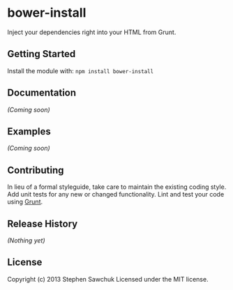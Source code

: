 # bower-install

Inject your dependencies right into your HTML from Grunt.

## Getting Started
Install the module with: `npm install bower-install`

## Documentation
_(Coming soon)_

## Examples
_(Coming soon)_

## Contributing
In lieu of a formal styleguide, take care to maintain the existing coding style. Add unit tests for any new or changed functionality. Lint and test your code using [Grunt](http://gruntjs.com/).

## Release History
_(Nothing yet)_

## License
Copyright (c) 2013 Stephen Sawchuk
Licensed under the MIT license.
